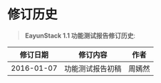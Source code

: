 # 修订历史

> **EayunStack 1.1 功能测试报告修订历史**:

|修订日期|修订内容|作者|
|--------|--------|----|
|2016-01-07|功能测试报告初稿|周嫣然|
